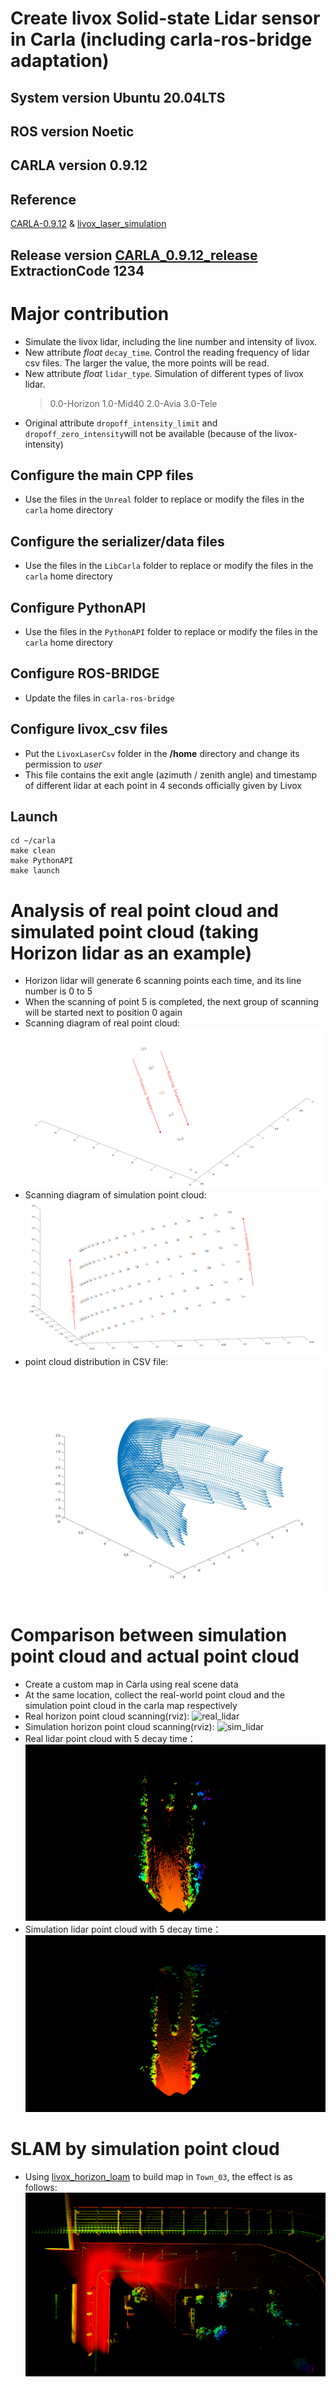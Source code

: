 # Create livox Solid-state Lidar sensor in Carla (including carla-ros-bridge adaptation)
## System version Ubuntu 20.04LTS
## ROS version Noetic
## CARLA version 0.9.12
## Reference
[CARLA-0.9.12](https://carla.readthedocs.io/en/0.9.12/) 
&
[livox_laser_simulation](https://github.com/Livox-SDK/livox_laser_simulation)

## Release version [CARLA_0.9.12_release](https://pan.baidu.com/s/1V3IVloabLNuIfS1HWm7JEA) ExtractionCode 1234

# Major contribution
+ Simulate the livox lidar, including the line number and intensity of livox.
+ New attribute *float* `decay_time`. Control the reading frequency of lidar csv files. The larger the value, the more points will be read.
+ New attribute *float* `lidar_type`. Simulation of different types of livox lidar.
    >0.0-Horizon
    1.0-Mid40
    2.0-Avia
    3.0-Tele
+ Original attribute `dropoff_intensity_limit` and `dropoff_zero_intensity`will not be available (because of the livox-intensity)

## Configure the main CPP files
+ Use the files in the `Unreal` folder to replace or modify the files in the `carla` home directory
## Configure the serializer/data files
+ Use the files in the `LibCarla` folder to replace or modify the files in the `carla` home directory
## Configure PythonAPI
+ Use the files in the `PythonAPI` folder to replace or modify the files in the `carla` home directory
## Configure ROS-BRIDGE
+ Update the files in `carla-ros-bridge`
## Configure livox_csv files
+ Put the `LivoxLaserCsv` folder in the **/home** directory and change its permission to *user*
+ This file contains the exit angle (azimuth / zenith angle) and timestamp of different lidar at each point in 4 seconds officially given by Livox
## Launch
```
cd ~/carla
make clean
make PythonAPI
make launch
```

# Analysis of real point cloud and simulated point cloud (taking Horizon lidar as an example)
+ Horizon lidar will generate 6 scanning points each time, and its line number is 0 to 5
+ When the scanning of point 5 is completed, the next group of scanning will be started next to position 0 again
+ Scanning diagram of real point cloud:
![real_scan](pic/real_scan_points.png)
+ Scanning diagram of simulation point cloud:
![sim_scan](pic/simulation_scan_points.png)
+ point cloud distribution in CSV file:
![csv_scan](pic/simulation_loop.jpg)

# Comparison between simulation point cloud and actual point cloud
+ Create a custom map in Carla using real scene data
+ At the same location, collect the real-world point cloud and the simulation point cloud in the carla map respectively
+ Real horizon point cloud scanning(rviz):
![real_lidar](pic/real_scan.gif)
+ Simulation horizon point cloud scanning(rviz):
![sim_lidar](pic/simulation_scan.gif)
+ Real lidar point cloud with 5 decay time：
![real_decay](pic/decay_5_real.png)
+ Simulation lidar point cloud with 5 decay time：
![sim_decay](pic/decay_5_sim.png)

# SLAM by simulation point cloud
+ Using [livox_horizon_loam](https://github.com/Livox-SDK/livox_horizon_loam) to build map in `Town_03`, the effect is as follows:
![loam_map](pic/loam_town03.png)
